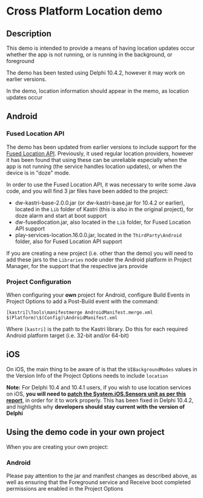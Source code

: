 # Cross Platform Location demo

## Description

This demo is intended to provide a means of having location updates occur whether the app is not running, or is running in the background, or foreground

The demo has been tested using Delphi 10.4.2, however it may work on earlier versions.

In the demo, location information should appear in the memo, as location updates occur

## Android 

### Fused Location API

The demo has been updated from earlier versions to include support for the [Fused Location API](https://developers.google.com/location-context/fused-location-provider). Previously, it used regular location providers, however it has been found that using these can be unreliable especially when the app is not running (the service handles location updates), or when the device is in "doze" mode.

In order to use the Fused Location API, it was necessary to write some Java code, and you will find 3 jar files have been added to the project:

* dw-kastri-base-2.0.0.jar (or dw-kastri-base.jar for 10.4.2 or earlier), located in the `Lib` folder of Kastri (this is also in the original project), for doze alarm and start at boot support
* dw-fusedlocation.jar, also located in the `Lib` folder, for Fused Location API support
* play-services-location.16.0.0.jar, located in the `ThirdParty\Android` folder, also for Fused Location API support

If you are creating a new project (i.e. other than the demo) you will need to add these jars to the `Libraries` node under the Android platform in Project Manager, for the support that the respective jars provide

### Project Configuration

When configuring your **own** project for Android, configure Build Events in Project Options to add a Post-Build event with the command:  

```
[kastri]\Tools\manifestmerge AndroidManifest.merge.xml $(Platform)\$(Config)\AndroidManifest.xml
```  

Where `[kastri]` is the path to the Kastri library. Do this for each required Android platform target (i.e. 32-bit and/or 64-bit)

## iOS

On iOS, the main thing to be aware of is that the `UIBackgroundModes` values in the Version Info of the Project Options needs to include `location`
  
**Note:** For Delphi 10.4 and 10.4.1 users, if you wish to use location services on iOS, **you will need to [patch the System.iOS.Sensors unit as per this report](https://quality.embarcadero.com/browse/RSP-29859?focusedCommentId=85109&page=com.atlassian.jira.plugin.system.issuetabpanels:comment-tabpanel#comment-85109)**, in order for it to work properly. This has been fixed in Delphi 10.4.2, and highlights why **developers should stay current with the version of Delphi**

## Using the demo code in your own project

When you are creating your own project:

### Android

Please pay attention to the jar and manifest changes as described above, as well as ensuring that the Foreground service and Receive boot completed permissions are enabled in the Project Options